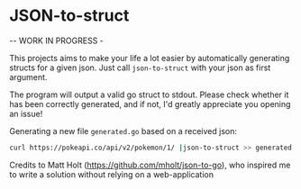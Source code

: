 # JSON-to-struct

-- WORK IN PROGRESS -

This projects aims to make your life a lot easier by automatically generating structs for a given json. Just call `json-to-struct` with your json as first argument. 

The program will output a valid go struct to stdout. Please check whether it has been correctly generated, and if not, I'd greatly appreciate you opening an issue!

Generating a new file `generated.go` based on a received json: 
```bash
curl https://pokeapi.co/api/v2/pokemon/1/ |json-to-struct >> generated.go
```

Credits to Matt Holt (https://github.com/mholt/json-to-go), who inspired me to write a solution without relying on a web-application